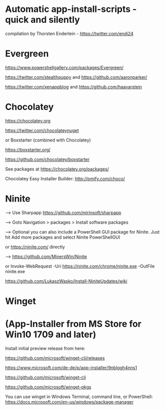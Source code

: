 # Automatic app-install-scripts - quick and silently
compilation by Thorsten Enderlein - https://twitter.com/endi24


# Evergreen
https://www.powershellgallery.com/packages/Evergreen/

https://twitter.com/stealthpuppy and https://github.com/aaronparker/

https://twitter.com/xenappblog and https://github.com/haavarstein

# Chocolatey

https://chocolatey.org 

https://twitter.com/chocolateynuget

or Boxstarter (combined with Chocolatey)  

https://boxstarter.org/ 

https://github.com/chocolatey/boxstarter

See packages at https://chocolatey.org/packages/

Chocolatey Easy Installer Builder: http://pmify.com/choco/


# Ninite 

--> Use Sharpapp https://github.com/mirinsoft/sharpapp 

--> Goto Navigation > packages > Install software packages

--> Optional you can also include a PowerShell GUI package for Ninite. Just hit Add more packages and select Ninite PowerShellGUI

or https://ninite.com/ directly

--> https://github.com/MinersWin/Ninite

or Invoke-WebRequest -Uri https://ninite.com/chrome/ninite.exe -OutFile ninite.exe

https://github.com/LukaszWasko/Install-NiniteUpdates/wiki

# Winget 
# (App-Installer from MS Store for Win10 1709 and later)

Install initial preview release from here: 

https://github.com/microsoft/winget-cli/releases

https://www.microsoft.com/de-de/p/app-installer/9nblggh4nns1

https://github.com/microsoft/winget-cli

https://github.com/microsoft/winget-pkgs

You can use winget in Windows Terminal, command line, or PowerShell: https://docs.microsoft.com/en-us/windows/package-manager


